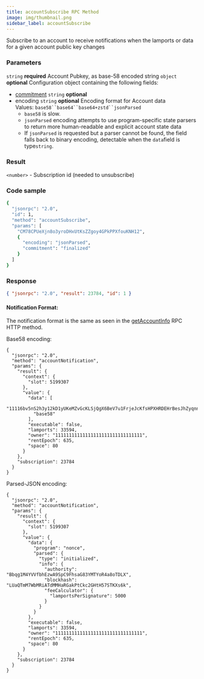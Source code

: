 ```yaml
---
title: accountSubscribe RPC Method
image: img/thumbnail.png
sidebar_label: accountSubscribe
---
```

Subscribe to an account to receive notifications when the lamports or data for a given account public key changes

### Parameters
`string` **required**
Account Pubkey, as base-58 encoded string
`object` **optional**
Configuration object containing the following fields:
- [commitment](/develop/rpcapi/intro#configuring-state-commitment) `string` **optional**
- encoding `string` **optional**
Encoding format for Account data
Values: `base58``base64``base64+zstd``jsonParsed`
  - `base58` is slow.
  - `jsonParsed` encoding attempts to use program-specific state parsers to return more human-readable and explicit account state data
  - If `jsonParsed` is requested but a parser cannot be found, the field falls back to binary encoding, detectable when the `data`field is type`string`.

### Result

`<number>` - Subscription id (needed to unsubscribe)

### Code sample

```bash
{
  "jsonrpc": "2.0",
  "id": 1,
  "method": "accountSubscribe",
  "params": [
    "CM78CPUeXjn8o3yroDHxUtKsZZgoy4GPkPPXfouKNH12",
    {
      "encoding": "jsonParsed",
      "commitment": "finalized"
    }
  ]
}
```


### Response

```json
{ "jsonrpc": "2.0", "result": 23784, "id": 1 }
```


#### Notification Format:

The notification format is the same as seen in the [getAccountInfo](/develop/rpcapi/http/getaccountinfo) RPC HTTP method.

Base58 encoding:

```
{
  "jsonrpc": "2.0",
  "method": "accountNotification",
  "params": {
    "result": {
      "context": {
        "slot": 5199307
      },
      "value": {
        "data": [
          "11116bv5nS2h3y12kD1yUKeMZvGcKLSjQgX6BeV7u1FrjeJcKfsHPXHRDEHrBesJhZyqnnq9qJeUuF7WHxiuLuL5twc38w2TXNLxnDbjmuR",
          "base58"
        ],
        "executable": false,
        "lamports": 33594,
        "owner": "11111111111111111111111111111111",
        "rentEpoch": 635,
        "space": 80
      }
    },
    "subscription": 23784
  }
}
```


Parsed-JSON encoding:

```
{
  "jsonrpc": "2.0",
  "method": "accountNotification",
  "params": {
    "result": {
      "context": {
        "slot": 5199307
      },
      "value": {
        "data": {
          "program": "nonce",
          "parsed": {
            "type": "initialized",
            "info": {
              "authority": "Bbqg1M4YVVfbhEzwA9SpC9FhsaG83YMTYoR4a8oTDLX",
              "blockhash": "LUaQTmM7WbMRiATdMMHaRGakPtCkc2GHtH57STKXs6k",
              "feeCalculator": {
                "lamportsPerSignature": 5000
              }
            }
          }
        },
        "executable": false,
        "lamports": 33594,
        "owner": "11111111111111111111111111111111",
        "rentEpoch": 635,
        "space": 80
      }
    },
    "subscription": 23784
  }
}
```
